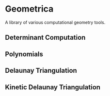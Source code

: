 # Geometrica
A library of various computational geometry tools.

## Determinant Computation

## Polynomials

## Delaunay Triangulation

## Kinetic Delaunay Triangulation
